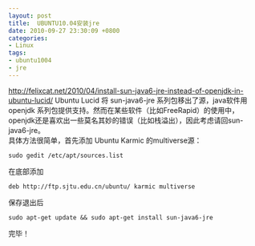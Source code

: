 ```yaml
---
layout: post
title:  UBUNTU10.04安装jre
date: 2010-09-27 23:30:09 +0800
categories:
- Linux
tags:
- ubuntu1004
- jre
---
```


http://felixcat.net/2010/04/install-sun-java6-jre-instead-of-openjdk-in-ubuntu-lucid/
Ubuntu Lucid 将 sun-java6-jre 系列包移出了源，java软件用 openjdk 系列包提供支持。然而在某些软件（比如FreeRapid）的使用中，openjdk还是喜欢出一些莫名其妙的错误（比如栈溢出），因此考虑请回sun- java6-jre。  
具体方法很简单，首先添加 Ubuntu Karmic 的multiverse源：  

```
sudo gedit /etc/apt/sources.list
```

在底部添加

```
deb http://ftp.sjtu.edu.cn/ubuntu/ karmic multiverse
```

保存退出后

```
sudo apt-get update && sudo apt-get install sun-java6-jre
```

完毕！